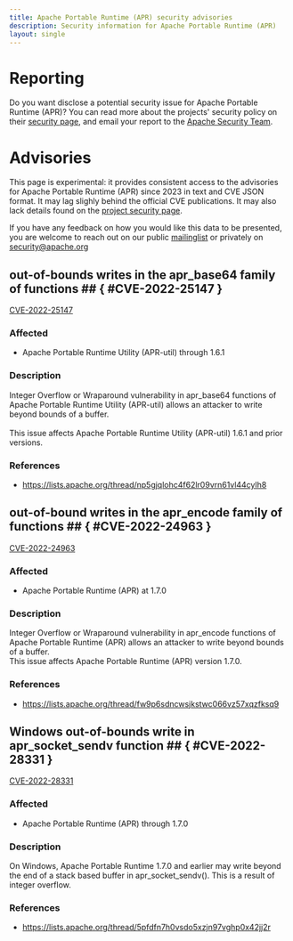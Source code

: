 ```yaml
---
title: Apache Portable Runtime (APR) security advisories
description: Security information for Apache Portable Runtime (APR)
layout: single
---
```


# Reporting

Do you want disclose a potential security issue for Apache Portable Runtime (APR)? You can read more about the projects' security policy on their [security page](https://apr.apache.org/security_report.html), and email your report to the  [Apache Security Team](mailto:security@apache.org).

# Advisories

This page is experimental: it provides consistent access to the advisories for Apache Portable Runtime (APR) since 2023 in text and CVE JSON format. It may lag slighly behind the official CVE publications. It may also lack details found on the [project security page](https://apr.apache.org/security_report.html).

If you have any feedback on how you would like this data to be presented, you are welcome to reach out on our public [mailinglist](/mailinglist) or privately on [security@apache.org](mailto:security@apache.org)

## out-of-bounds writes in the apr_base64 family of functions ## { #CVE-2022-25147 }

[CVE-2022-25147](./CVE-2022-25147.cve.json)

### Affected

* Apache Portable Runtime Utility (APR-util) through 1.6.1


### Description

<div>Integer Overflow or Wraparound vulnerability in apr_base64 functions of Apache Portable Runtime Utility (APR-util) allows an attacker to write beyond bounds of a buffer.</div><div><br></div><div>This issue affects Apache Portable Runtime Utility (APR-util) 1.6.1 and prior versions.</div>

### References
* https://lists.apache.org/thread/np5gjqlohc4f62lr09vrn61vl44cylh8


## out-of-bound writes in the apr_encode family of functions  ## { #CVE-2022-24963 }

[CVE-2022-24963](./CVE-2022-24963.cve.json)

### Affected

* Apache Portable Runtime (APR) at 1.7.0


### Description

Integer Overflow or Wraparound vulnerability in apr_encode functions of Apache Portable Runtime (APR) allows an attacker to write beyond bounds of a buffer.<br>This issue affects Apache Portable Runtime (APR) version 1.7.0.

### References
* https://lists.apache.org/thread/fw9p6sdncwsjkstwc066vz57xqzfksq9


##  Windows out-of-bounds write in apr_socket_sendv function ## { #CVE-2022-28331 }

[CVE-2022-28331](./CVE-2022-28331.cve.json)

### Affected

* Apache Portable Runtime (APR) through 1.7.0


### Description

On Windows, Apache Portable Runtime 1.7.0 and earlier may write beyond the end of a stack based buffer in apr_socket_sendv(). This is a result of integer overflow.

### References
* https://lists.apache.org/thread/5pfdfn7h0vsdo5xzjn97vghp0x42jj2r
